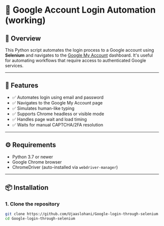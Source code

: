 # 🔐 Google Account Login Automation (working)

## 📖 Overview

This Python script automates the login process to a Google account using **Selenium** and navigates to the [Google My Account](https://myaccount.google.com/) dashboard. It's useful for automating workflows that require access to authenticated Google services.

---

## 🧰 Features

- ✅ Automates login using email and password
- ✅ Navigates to the Google My Account page
- ✅ Simulates human-like typing
- ✅ Supports Chrome headless or visible mode
- ✅ Handles page wait and load timing
- ✅ Waits for manual CAPTCHA/2FA resolution

---

## ⚙️ Requirements

- Python 3.7 or newer
- Google Chrome browser
- ChromeDriver (auto-installed via `webdriver-manager`)

---

## 📦 Installation

### 1. Clone the repository

```bash
git clone https://github.com/Ujaaslohani/Google-login-through-selenium.git
cd Google-login-through-selenium


